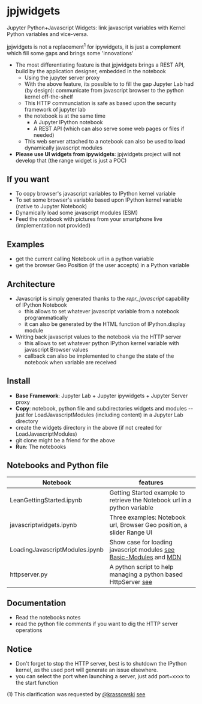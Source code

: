# jpjwidgets
Jupyter Python+Javascript Widgets: link javascript variables with Kernel Python variables and vice-versa.

jpjwidgets is not a replacement<sup>1</sup> for ipywidgets, it is just a complement which fill some gaps and brings some 'innovations'

  * The most differentiating feature is that jpjwidgets brings a REST API, build by the application designer, embedded in the notebook
      * Using the jupyter server proxy  
      * With the above feature, its possible to to fill the gap Jupyter Lab had (by design): communicate from javascript browser to the python kernel off-the-shelf
      * This HTTP communciation is safe as based upon the security framework of jupyter lab
      * the notebook is at the same time
        * A Jupyter IPython notebook
        * A REST API (which can also serve some web pages or files if needed)
      * This web server attached to a notebook can also be used to load dynamically javascript modules
  * **Please use UI widgets from ipywidgets**: jpjwidgets project will not develop that (the range widget is just a POC)

## If you want

* To copy browser's javascript variables to IPython kernel variable
* To set some browser's variable based upon IPython kernel variable (native to Jupyter Notebook)
* Dynamically load some javascript modules (ESM)
* Feed the notebook with pictures from your smartphone live (implementation not provided)

## Examples

* get the current calling Notebook url in a python variable
* get the browser Geo Position (if the user accepts) in a Python variable

## Architecture

* Javascript is simply generated thanks to the _repr_javascript_ capability of IPython Notebook
   * this allows to set whatever javascript variable from a notebook programmatically
   * it can also be generated by the HTML function of IPython.display module
* Writing back javascript values to the notebook via the HTTP server
   * this allows to set whatever python IPython kernel variable with javascript Browser values
   * callback can also be implemented to change the state of the notebook when variable are received

## Install

* **Base Framework**: Jupyter Lab + Jupyter ipywidgets + Jupyter Server proxy
* **Copy**: notebook, python file and subdirectories widgets and modules -- just for LoadJavascriptModules (including content) in a Jupyter Lab directory
* create the widgets directory in the above (if not created for LoadJavascriptModules)
* git clone might be a friend for the above
* **Run**: The notebooks

## Notebooks and Python file

| Notebook | features |
| -------- | -------- |
| LeanGettingStarted.ipynb | Getting Started example to retrieve the Notebook url in a python variable |
| javascriptwidgets.ipynb | Three examples: Notebook url, Browser Geo position, a slider Range UI |
| LoadingJavascriptModules.ipynb | Show case for loading javascript modules [see Basic-Modules](https://github.com/mdn/js-examples/tree/master/modules/basic-modules) and [MDN](https://developer.mozilla.org/en-US/docs/Web/JavaScript/Guide/Modules) |
| httpserver.py | A python script to help managing a python based HttpServer [see](https://docs.python.org/3/library/http.server.html) |

## Documentation

* Read the notebooks notes
* read the python file comments if you want to dig the HTTP server operations

## Notice

* Don't forget to stop the HTTP server, best is to shutdown the IPython kernel, as the used port will generate an issue elsewhere.
* you can select the port when launching a server, just add port=xxxx to the start function

(1) This clarification was requested by [@krassowski](https://github.com/krassowski) [see](https://github.com/jupyterlab/jupyterlab/issues/5660#issuecomment-944889747)
